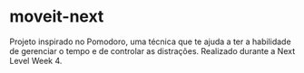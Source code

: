 # moveit-next
Projeto inspirado no Pomodoro, uma técnica que te ajuda a ter a habilidade de gerenciar o tempo e de controlar as distrações. Realizado durante a Next Level Week 4.

